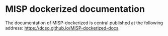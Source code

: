 MISP dockerized documentation
====

The documentation of MISP-dockerized is central published at the following address: https://dcso.github.io/MISP-dockerized-docs


